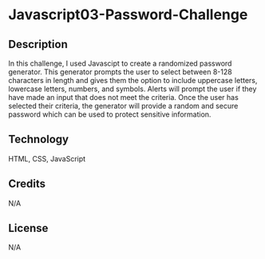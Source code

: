 # Javascript03-Password-Challenge
## Description 
In this challenge, I used Javascipt to create a randomized password generator. This generator prompts the user to select between 8-128 characters in length and gives them the option to include uppercase letters, lowercase letters, numbers, and symbols. Alerts will prompt the user if they have made an input that does not meet the criteria. Once the user has selected their criteria, the generator will provide a random and secure password which can be used to protect sensitive information.
## Technology
HTML, CSS, JavaScript

## Credits
N/A

## License 
N/A